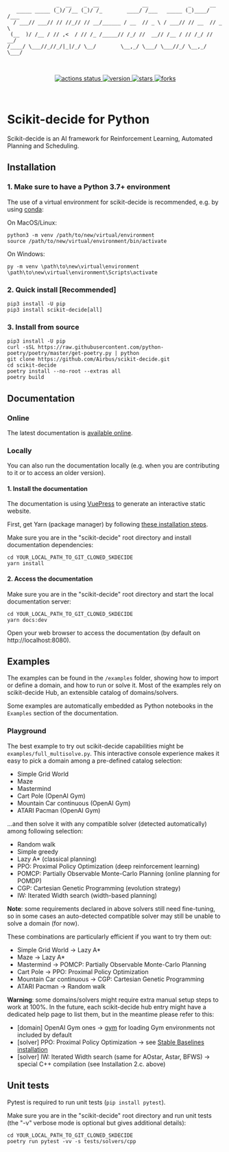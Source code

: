 
                    _  __    _  __              __             _      __    
       _____ _____ (_)/ /__ (_)/ /_        ____/ /___   _____ (_)____/ /___ 
      / ___// ___// // //_// // __/______ / __  // _ \ / ___// // __  // _ \
     (__  )/ /__ / // ,<  / // /_ /_____// /_/ //  __// /__ / // /_/ //  __/
    /____/ \___//_//_/|_|/_/ \__/        \__,_/ \___/ \___//_/ \__,_/ \___/

<br>
<p align="center">
  <a href="https://github.com/airbus/scikit-decide/actions?query=workflow%3Abuild_test_deploy">
    <img src="https://img.shields.io/github/workflow/status/airbus/scikit-decide/build_test_deploy?logo=github&label=CI%20status" alt="actions status">
  </a>
  <a href="https://github.com/airbus/scikit-decide/tags">
    <img src="https://img.shields.io/github/tag/airbus/scikit-decide.svg?label=current%20version" alt="version">
  </a>
  <a href="https://github.com/airbus/scikit-decide/stargazers">
    <img src="https://img.shields.io/github/stars/airbus/scikit-decide.svg" alt="stars">
  </a>
  <a href="https://github.com/airbus/scikit-decide/network">
    <img src="https://img.shields.io/github/forks/airbus/scikit-decide.svg" alt="forks">
  </a>
</p>
<br>

# Scikit-decide for Python

Scikit-decide is an AI framework for Reinforcement Learning, Automated Planning and Scheduling.

## Installation

### 1. Make sure to have a Python 3.7+ environment

The use of a virtual environment for scikit-decide is recommended, e.g. by using [conda](https://docs.conda.io/projects/conda/en/latest/user-guide/install):

On MacOS/Linux:

    python3 -m venv /path/to/new/virtual/environment
    source /path/to/new/virtual/environment/bin/activate

On Windows:

    py -m venv \path\to\new\virtual\environment
    \path\to\new\virtual\environment\Scripts\activate

### 2. Quick install [Recommended]

    pip3 install -U pip
    pip3 install scikit-decide[all]

### 3. Install from source

    pip3 install -U pip
    curl -sSL https://raw.githubusercontent.com/python-poetry/poetry/master/get-poetry.py | python
    git clone https://github.com/Airbus/scikit-decide.git
    cd scikit-decide
    poetry install --no-root --extras all
    poetry build 

## Documentation

### Online

The latest documentation is [available online](https://airbus.github.io/scikit-decide/).

### Locally

You can also run the documentation locally (e.g. when you are contributing to it or to access an older version).

#### 1. Install the documentation

The documentation is using [VuePress](https://v1.vuepress.vuejs.org) to generate an interactive static website.

First, get Yarn (package manager) by following [these installation steps](https://yarnpkg.com/en/docs/install).

Make sure you are in the "scikit-decide" root directory and install documentation dependencies:

    cd YOUR_LOCAL_PATH_TO_GIT_CLONED_SKDECIDE
    yarn install

#### 2. Access the documentation

Make sure you are in the "scikit-decide" root directory and start the local documentation server:

    cd YOUR_LOCAL_PATH_TO_GIT_CLONED_SKDECIDE
    yarn docs:dev

Open your web browser to access the documentation (by default on http://localhost:8080).

## Examples

The examples can be found in the `/examples` folder, showing how to import or define a domain, and how to run or solve it. Most of the examples rely on scikit-decide Hub, an extensible catalog of domains/solvers.

Some examples are automatically embedded as Python notebooks in the `Examples` section of the documentation.

### Playground

The best example to try out scikit-decide capabilities might be `examples/full_multisolve.py`. This interactive console experience makes it easy to pick a domain among a pre-defined catalog selection:

- Simple Grid World
- Maze
- Mastermind
- Cart Pole (OpenAI Gym)
- Mountain Car continuous (OpenAI Gym)
- ATARI Pacman (OpenAI Gym)

...and then solve it with any compatible solver (detected automatically) among following selection:

- Random walk
- Simple greedy
- Lazy A* (classical planning)
- PPO: Proximal Policy Optimization (deep reinforcement learning)
- POMCP: Partially Observable Monte-Carlo Planning (online planning for POMDP)
- CGP: Cartesian Genetic Programming (evolution strategy)
- IW: Iterated Width search (width-based planning)

**Note**: some requirements declared in above solvers still need fine-tuning, so in some cases an auto-detected compatible solver may still be unable to solve a domain (for now).

These combinations are particularly efficient if you want to try them out:

- Simple Grid World -> Lazy A*
- Maze -> Lazy A*
- Mastermind -> POMCP: Partially Observable Monte-Carlo Planning
- Cart Pole -> PPO: Proximal Policy Optimization
- Mountain Car continuous -> CGP: Cartesian Genetic Programming
- ATARI Pacman -> Random walk

**Warning**: some domains/solvers might require extra manual setup steps to work at 100%. In the future, each scikit-decide hub entry might have a dedicated help page to list them, but in the meantime please refer to this:

- [domain] OpenAI Gym ones -> [gym](http://gym.openai.com/docs/#installation) for loading Gym environments not included by default
- [solver] PPO: Proximal Policy Optimization -> see [Stable Baselines installation](https://stable-baselines.readthedocs.io/en/master/guide/install.html)
- [solver] IW: Iterated Width search (same for AOstar, Astar, BFWS) -> special C++ compilation (see Installation 2.c. above)

## Unit tests

Pytest is required to run unit tests (`pip install pytest`).

Make sure you are in the "scikit-decide" root directory and run unit tests (the "-v" verbose mode is optional but gives additional details):

    cd YOUR_LOCAL_PATH_TO_GIT_CLONED_SKDECIDE
    poetry run pytest -vv -s tests/solvers/cpp
